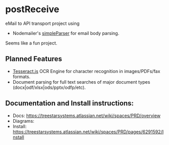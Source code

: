 # postReceive
eMail to API transport project using 
- Nodemailer's [simpleParser](https://nodemailer.com/extras/mailparser/) for email body parsing. 

Seems like a fun project.

## Planned Features 
- [Tesseract.js](https://github.com/naptha/tesseract.js) OCR Engine for character recognition in images/PDFs/fax formats.
- Document parsing for full text searches of major document types (docx|odf/xlsx|ods/pptx/odfp/etc). 
 
## Documentation and Install instructions:
- Docs: https://treestarsystems.atlassian.net/wiki/spaces/PRD/overview
- Diagrams: 
- Install: https://treestarsystems.atlassian.net/wiki/spaces/PRD/pages/6291592/Install
